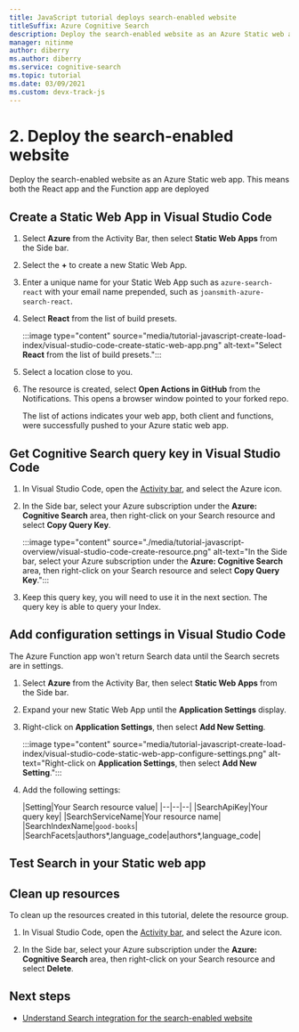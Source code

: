 ```yaml
---
title: JavaScript tutorial deploys search-enabled website
titleSuffix: Azure Cognitive Search
description: Deploy the search-enabled website as an Azure Static web app.
manager: nitinme
author: diberry
ms.author: diberry
ms.service: cognitive-search
ms.topic: tutorial
ms.date: 03/09/2021
ms.custom: devx-track-js
---
```


# 2. Deploy the search-enabled website

Deploy the search-enabled website as an Azure Static web app. This means both the React app and the Function app are deployed 

## Create a Static Web App in Visual Studio Code

1. Select **Azure** from the Activity Bar, then select **Static Web Apps** from the Side bar. 
1. Select the **+** to create a new Static Web App.
1. Enter a unique name for your Static Web App such as `azure-search-react` with your email name prepended, such as `joansmith-azure-search-react`. 
1. Select **React** from the list of build presets.

    :::image type="content" source="media/tutorial-javascript-create-load-index/visual-studio-code-create-static-web-app.png" alt-text="Select **React** from the list of build presets.":::

1. Select a location close to you.
1. The resource is created, select **Open Actions in GitHub** from the Notifications. This opens a browser window pointed to your forked repo. 

    The list of actions indicates your web app, both client and functions, were successfully pushed to your Azure static web app. 

## Get Cognitive Search query key in Visual Studio Code

1. In Visual Studio Code, open the [Activity bar](https://code.visualstudio.com/docs/getstarted/userinterface), and select the Azure icon. 

1. In the Side bar, select your Azure subscription under the **Azure: Cognitive Search** area, then right-click on your Search resource and select **Copy Query Key**. 

    :::image type="content" source="./media/tutorial-javascript-overview/visual-studio-code-create-resource.png" alt-text="In the Side bar, select your Azure subscription under the **Azure: Cognitive Search** area, then right-click on your Search resource and select **Copy Query Key**.":::

1. Keep this query key, you will need to use it in the next section. The query key is able to query your Index. 

## Add configuration settings in Visual Studio Code

The Azure Function app won't return Search data until the Search secrets are in settings. 

1. Select **Azure** from the Activity Bar, then select **Static Web Apps** from the Side bar. 
1. Expand your new Static Web App until the **Application Settings** display.
1. Right-click on **Application Settings**, then select **Add New Setting**.

    :::image type="content" source="media/tutorial-javascript-create-load-index/visual-studio-code-static-web-app-configure-settings.png" alt-text="Right-click on **Application Settings**, then select **Add New Setting**.":::

1. Add the following settings:

    |Setting|Your Search resource value|
    |--|--|--|
    |SearchApiKey|Your query key|
    |SearchServiceName|Your resource name|
    |SearchIndexName|`good-books`|
    |SearchFacets|authors*,language_code|authors*,language_code|

## Test Search in your Static web app

## Clean up resources

To clean up the resources created in this tutorial, delete the resource group.

1. In Visual Studio Code, open the [Activity bar](https://code.visualstudio.com/docs/getstarted/userinterface), and select the Azure icon. 

1. In the Side bar, select your Azure subscription under the **Azure: Cognitive Search** area, then right-click on your Search resource and select **Delete**. 


## Next steps

* [Understand Search integration for the search-enabled website](tutorial-javascript-search-query-integration.md)
